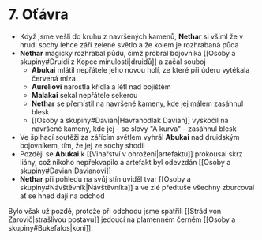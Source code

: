 # 7. Oťávra
- Když jsme vešli do kruhu z navršených kamenů, **Nethar** si všiml že v hrudi sochy lehce září zelené světlo a že kolem je rozhrabaná půda
- **Nethar** magicky rozhrabal půdu, čímž probral bojovníka [[Osoby a skupiny#Druidi z Kopce minulosti|druidů]] a začal souboj
	- **Abukai** mlátil nepřátele jeho novou holí, ze které při úderu vytékala červená míza
	- **Aureliovi** narostla křídla a létl nad bojištěm
	- **Malakai** sekal nepřátele sekerou
	- **Nethar** se přemístil na navršené kameny, kde jej málem zasáhnul blesk
	- [[Osoby a skupiny#Davian|Havranodlak Davian]] vyskočil na navršené kameny, kde jej - se slovy "A kurva" - zasáhnul blesk
- Ve šplhací soutěži za zářícím světlem vyhrál **Abukai** nad druidským bojovníkem, tím, že jej ze sochy shodil
- Později se **Abukai** k [[Vinařství v ohrožení|artefaktu]] prokousal skrz liány, což nikoho nepřekvapilo a artefakt byl odevzdán [[Osoby a skupiny#Davian|Davianovi]]
- **Nethar** při pohledu na svůj stín uviděl tvar [[Osoby a skupiny#Návštěvník|Návštěvníka]] a ve zlé předtuše všechny zburcoval ať se hned dají na odchod

Bylo však už pozdě, protože při odchodu jsme spatřili [[Strád von Zarovič|strašlivou postavu]] jedoucí na plamenném černém [[Osoby a skupiny#Bukefalos|koni]].